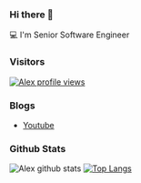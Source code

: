### Hi there 👋

💻 I'm Senior Software Engineer

### Visitors
[![Alex profile views](https://u8views.com/api/v1/github/profiles/83531125/views/day-week-month-total-count.svg)](https://u8views.com/github/devalex-tsi)

### Blogs
- [Youtube](https://www.youtube.com/@DevStoriesAndTutorials)

### Github Stats
![Alex github stats](https://github-readme-stats.vercel.app/api?username=devalex-tsi&count_private=true&theme=vue&hide=contribs,prs) 
[![Top Langs](https://github-readme-stats.vercel.app/api/top-langs/?username=devalex-tsi&layout=compact)](https://github.com/anuraghazra/github-readme-stats)